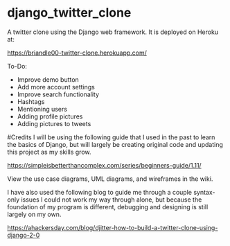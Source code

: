 # django_twitter_clone
A twitter clone using the Django web framework. It is deployed
on Heroku at:

https://briandle00-twitter-clone.herokuapp.com/

To-Do:
- Improve demo button
- Add more account settings
- Improve search functionality
- Hashtags
- Mentioning users
- Adding profile pictures
- Adding pictures to tweets

#Credits
I will be using the following guide that I used in the past to
learn the basics of Django, but will largely be creating original 
code and updating this project as my skills grow.

https://simpleisbetterthancomplex.com/series/beginners-guide/1.11/

View the use case diagrams, UML diagrams, and wireframes in the wiki.

I have also used the following blog to guide me through a couple 
syntax-only issues I could not work my way through alone, but because 
the foundation of my program is different, debugging and designing 
is still largely on my own.

https://ahackersday.com/blog/djitter-how-to-build-a-twitter-clone-using-django-2-0
